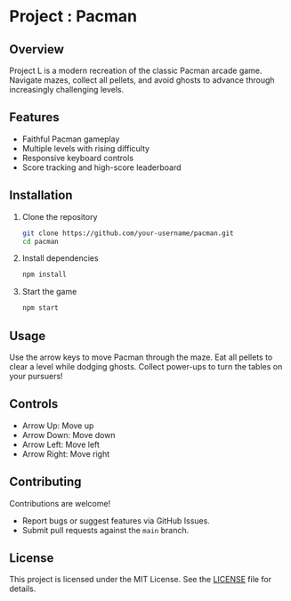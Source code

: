 # Project : Pacman

## Overview
Project L is a modern recreation of the classic Pacman arcade game. Navigate mazes, collect all pellets, and avoid ghosts to advance through increasingly challenging levels.

## Features
- Faithful Pacman gameplay
- Multiple levels with rising difficulty
- Responsive keyboard controls
- Score tracking and high-score leaderboard

## Installation
1. Clone the repository  
   ```bash
   git clone https://github.com/your-username/pacman.git
   cd pacman
   ```
2. Install dependencies  
   ```bash
   npm install
   ```
3. Start the game  
   ```bash
   npm start
   ```

## Usage
Use the arrow keys to move Pacman through the maze. Eat all pellets to clear a level while dodging ghosts. Collect power-ups to turn the tables on your pursuers!

## Controls
- Arrow Up: Move up  
- Arrow Down: Move down  
- Arrow Left: Move left  
- Arrow Right: Move right  

## Contributing
Contributions are welcome!  
- Report bugs or suggest features via GitHub Issues.  
- Submit pull requests against the `main` branch.  

## License
This project is licensed under the MIT License. See the [LICENSE](LICENSE) file for details.
